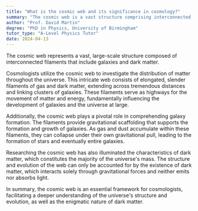 ```yaml
---
title: "What is the cosmic web and its significance in cosmology?"
summary: "The cosmic web is a vast structure comprising interconnected filaments of galaxies and dark matter, representing the large-scale organization of the universe."
author: "Prof. David Martin"
degree: "PhD in Physics, University of Birmingham"
tutor_type: "A-Level Physics Tutor"
date: 2024-04-13
---
```


The cosmic web represents a vast, large-scale structure composed of interconnected filaments that include galaxies and dark matter.

Cosmologists utilize the cosmic web to investigate the distribution of matter throughout the universe. This intricate web consists of elongated, slender filaments of gas and dark matter, extending across tremendous distances and linking clusters of galaxies. These filaments serve as highways for the movement of matter and energy, fundamentally influencing the development of galaxies and the universe at large.

Additionally, the cosmic web plays a pivotal role in comprehending galaxy formation. The filaments provide gravitational scaffolding that supports the formation and growth of galaxies. As gas and dust accumulate within these filaments, they can collapse under their own gravitational pull, leading to the formation of stars and eventually entire galaxies.

Researching the cosmic web has also illuminated the characteristics of dark matter, which constitutes the majority of the universe's mass. The structure and evolution of the web can only be accounted for by the existence of dark matter, which interacts solely through gravitational forces and neither emits nor absorbs light.

In summary, the cosmic web is an essential framework for cosmologists, facilitating a deeper understanding of the universe's structure and evolution, as well as the enigmatic nature of dark matter.
    